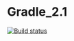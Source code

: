# Gradle_2.1
[![Build status](https://ci.appveyor.com/api/projects/status/6v94f8xa4njv85yc?svg=true)](https://ci.appveyor.com/project/Konstantin23122/gradle-2-1)
